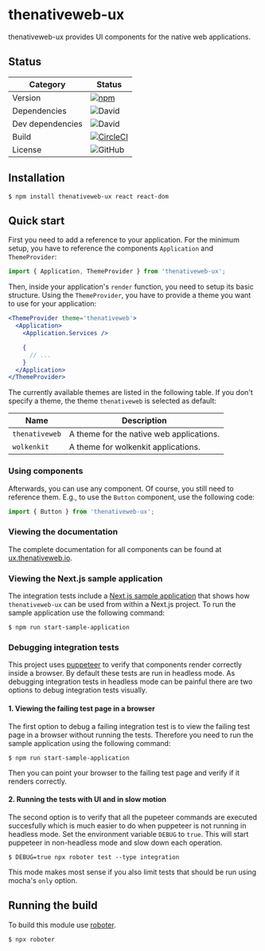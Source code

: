 # thenativeweb-ux

thenativeweb-ux provides UI components for the native web applications.

## Status

| Category         | Status                                                                                                                                                     |
| ---------------- | ---------------------------------------------------------------------------------------------------------------------------------------------------------- |
| Version          | [![npm](https://img.shields.io/npm/v/thenativeweb-ux)](https://www.npmjs.com/package/thenativeweb-ux)                                                      |
| Dependencies     | ![David](https://img.shields.io/david/thenativeweb/thenativeweb-ux)                                                                                        |
| Dev dependencies | ![David](https://img.shields.io/david/dev/thenativeweb/thenativeweb-ux)                                                                                    |
| Build            | [![CircleCI](https://img.shields.io/circleci/build/github/thenativeweb/thenativeweb-ux)](https://circleci.com/gh/thenativeweb/thenativeweb-ux/tree/master) |
| License          | ![GitHub](https://img.shields.io/github/license/thenativeweb/thenativeweb-ux)                                                                              |

## Installation

```shell
$ npm install thenativeweb-ux react react-dom
```

## Quick start

First you need to add a reference to your application. For the minimum setup, you have to reference the components `Application` and `ThemeProvider`:

```javascript static
import { Application, ThemeProvider } from 'thenativeweb-ux';
```

Then, inside your application's `render` function, you need to setup its basic structure. Using the `ThemeProvider`, you have to provide a theme you want to use for your application:

```jsx static
<ThemeProvider theme='thenativeweb'>
  <Application>
    <Application.Services />

    {
      // ...
    }
  </Application>
</ThemeProvider>
```

The currently available themes are listed in the following table. If you don't specify a theme, the theme `thenativeweb` is selected as default:

| Name           | Description                              |
| -------------- | ---------------------------------------- |
| `thenativeweb` | A theme for the native web applications. |
| `wolkenkit`    | A theme for wolkenkit applications.      |

### Using components

Afterwards, you can use any component. Of course, you still need to reference them. E.g., to use the `Button` component, use the following code:

```javascript static
import { Button } from 'thenativeweb-ux';
```

### Viewing the documentation

The complete documentation for all components can be found at [ux.thenativeweb.io](https://ux.thenativeweb.io).

### Viewing the Next.js sample application

The integration tests include a [Next.js sample application](test/shared/sampleApplication) that shows how `thenativeweb-ux` can be used from within a Next.js project. To run the sample application use the following command:

```shell
$ npm run start-sample-application
```

### Debugging integration tests

This project uses [puppeteer](https://github.com/GoogleChrome/puppeteer) to verify that components render correctly inside a browser. By default these tests are run in headless mode. As debugging integration tests in headless mode can be painful there are two options to debug integration tests visually.

#### 1. Viewing the failing test page in a browser

The first option to debug a failing integration test is to view the failing test page in a browser without running the tests. Therefore you need to run the sample application using the following command:

```shell
$ npm run start-sample-application
```

Then you can point your browser to the failing test page and verify if it renders correctly.

#### 2. Running the tests with UI and in slow motion

The second option is to verify that all the pupeteer commands are executed succesfully which is much easier to do when puppeteer is not running in headless mode. Set the environment variable `DEBUG` to `true`. This will start puppeteer in non-headless mode and slow down each operation.

```shell
$ DEBUG=true npx roboter test --type integration
```

This mode makes most sense if you also limit tests that should be run using mocha's `only` option.

## Running the build

To build this module use [roboter](https://www.npmjs.com/package/roboter).

```shell
$ npx roboter
```
